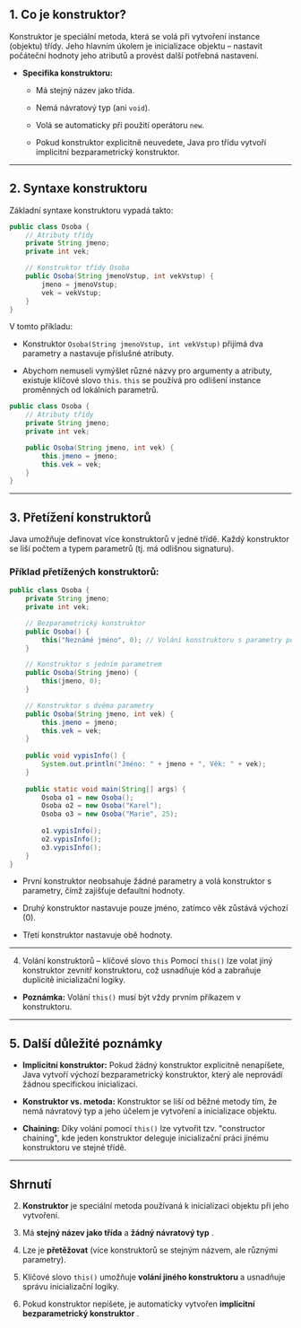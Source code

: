 ## 1. Co je konstruktor?


Konstruktor je speciální metoda, která se volá při vytvoření instance (objektu) třídy. Jeho hlavním úkolem je inicializace objektu – nastavit počáteční hodnoty jeho atributů a provést další potřebná nastavení.


- **Specifika konstruktoru:**

    - Má stejný název jako třída.

    - Nemá návratový typ (ani `void`).

    - Volá se automaticky při použití operátoru `new`.

    - Pokud konstruktor explicitně neuvedete, Java pro třídu vytvoří implicitní bezparametrický konstruktor.

---



## 2. Syntaxe konstruktoru


Základní syntaxe konstruktoru vypadá takto:



```java
public class Osoba {
    // Atributy třídy
    private String jmeno;
    private int vek;

    // Konstruktor třídy Osoba
    public Osoba(String jmenoVstup, int vekVstup) {
        jmeno = jmenoVstup;
        vek = vekVstup;
    }
}
```


V tomto příkladu:


- Konstruktor `Osoba(String jmenoVstup, int vekVstup)` přijímá dva parametry a nastavuje příslušné atributy.

- Abychom nemuseli vymýšlet různé názvy pro argumenty a atributy, existuje klíčové slovo `this`. `this` se používá pro odlišení instance proměnných od lokálních parametrů.


```java
public class Osoba {
    // Atributy třídy
    private String jmeno;
    private int vek;

    public Osoba(String jmeno, int vek) {
        this.jmeno = jmeno;
        this.vek = vek;
    }
}
```

---



## 3. Přetížení konstruktorů


Java umožňuje definovat více konstruktorů v jedné třídě. Každý konstruktor se liší počtem a typem parametrů (tj. má odlišnou signaturu).


### Příklad přetížených konstruktorů:



```java
public class Osoba {
    private String jmeno;
    private int vek;

    // Bezparametrický konstruktor
    public Osoba() {
        this("Neznámé jméno", 0); // Volání konstruktoru s parametry pomocí 'this'
    }

    // Konstruktor s jedním parametrem
    public Osoba(String jmeno) {
        this(jmeno, 0);
    }

    // Konstruktor s dvěma parametry
    public Osoba(String jmeno, int vek) {
        this.jmeno = jmeno;
        this.vek = vek;
    }
    
    public void vypisInfo() {
        System.out.println("Jméno: " + jmeno + ", Věk: " + vek);
    }
    
    public static void main(String[] args) {
        Osoba o1 = new Osoba();
        Osoba o2 = new Osoba("Karel");
        Osoba o3 = new Osoba("Marie", 25);
        
        o1.vypisInfo();
        o2.vypisInfo();
        o3.vypisInfo();
    }
}
```


- První konstruktor neobsahuje žádné parametry a volá konstruktor s parametry, čímž zajišťuje defaultní hodnoty.

- Druhý konstruktor nastavuje pouze jméno, zatímco věk zůstává výchozí (0).

- Třetí konstruktor nastavuje obě hodnoty.



---


4. Volání konstruktorů – klíčové slovo `this`
   Pomocí `this()` lze volat jiný konstruktor zevnitř konstruktoru, což usnadňuje kód a zabraňuje duplicitě inicializační logiky.

- **Poznámka:**  Volání `this()` musí být vždy prvním příkazem v konstruktoru.



---



## 5. Další důležité poznámky


- **Implicitní konstruktor:**  Pokud žádný konstruktor explicitně nenapíšete, Java vytvoří výchozí bezparametrický konstruktor, který ale neprovádí žádnou specifickou inicializaci.

- **Konstruktor vs. metoda:**  Konstruktor se liší od běžné metody tím, že nemá návratový typ a jeho účelem je vytvoření a inicializace objektu.

- **Chaining:**  Díky volání pomocí `this()` lze vytvořit tzv. "constructor chaining", kde jeden konstruktor deleguje inicializační práci jinému konstruktoru ve stejné třídě.



---



## Shrnutí


2. **Konstruktor**  je speciální metoda používaná k inicializaci objektu při jeho vytvoření.

4. Má **stejný název jako třída**  a **žádný návratový typ** .

6. Lze je **přetěžovat**  (více konstruktorů se stejným názvem, ale různými parametry).

8. Klíčové slovo `this()` umožňuje **volání jiného konstruktoru**  a usnadňuje správu inicializační logiky.

10. Pokud konstruktor nepíšete, je automaticky vytvořen **implicitní bezparametrický konstruktor** .